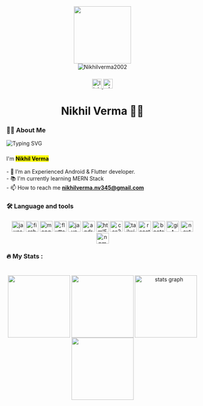 <div align="center">
  <img height="150" src="https://camo.githubusercontent.com/4cb9b98860a01e6a93c5b3eb5fd5a0ae409731635562552752b75ff17b4b2167/68747470733a2f2f6d656469612e67697068792e636f6d2f6d656469612f4d3967624264396e6244724f5475314d71782f67697068792e676966"  />
</div>

<div align="center">
  <img src="https://komarev.com/ghpvc/?username=Nikhilverma2002&amp;label=Profile%20views&amp;color=0e75b6&amp;style=flat" alt="Nikhilverma2002" data-canonical-src="https://komarev.com/ghpvc/?username=Nikhilverma2002&amp;label=Profile%20views&amp;color=0e75b6&amp;style=flat" style="max-width: 100%;">
</div>

###

<div align="center">

  <a href="https://www.linkedin.com/in/nikhilverma-/" target="_blank">
    <img src="https://img.shields.io/static/v1?message=LinkedIn&logo=linkedin&label=&color=1877F2&logoColor=white&labelColor=&style=for-the-badge" height="25" alt="linkedin logo"  />
  </a>
 



  <a href="https://wa.me/916264714906" target="_blank">
    <img src="https://img.shields.io/static/v1?message=WhatsApp&logo=whatsapp&label=&color=1877F2&logoColor=white&labelColor=&style=for-the-badge" height="25" alt="whatsapp logo"  />
  </a>


</div>

###

<h1 align="center">Nikhil Verma 👩‍💻</h1>

###

<h3 align="left">👩‍💻  About Me</h3>
<img src="https://readme-typing-svg.demolab.com?font=Cascadia+Code&weight=800&duration=3500&pause=1000&color=1b6fec&vCenter=true&width=535&height=30&lines=3%2B+years+of+coding+Experience;MERN+Stack+Developer.;Experienced+Flutter+Developer.;Proficient+Web+Developer+and+Designer.;Experienced+Android+App+Developer.;" alt="Typing SVG" />

###

<p align="left">I'm <b><mark>Nikhil Verma</mark></b><br><br>- 🔭 I’m an Experienced Android & Flutter developer. <br>- 📚 I'm currently learning MERN Stack<br>- 📫 How to reach me <b><a href="mailto:nikhilverma.nv345@gmail.com">nikhilverma.nv345@gmail.com</a></b></p>

###

<h3 align="left">🛠 Language and tools</h3>

###

<div align="center">
  <img src="https://cdn.jsdelivr.net/gh/devicons/devicon/icons/javascript/javascript-original.svg" height="28" width="33" alt="javascript logo"  />

  <img src="https://cdn.jsdelivr.net/gh/devicons/devicon/icons/firebase/firebase-plain.svg" height="28" width="33" alt="firebase logo"  />
  <img src="https://cdn.jsdelivr.net/gh/devicons/devicon/icons/mongodb/mongodb-original.svg" height="28" width="33" alt="mongodb logo"  />
  <img src="https://freebiehive.com/wp-content/uploads/2022/10/Google-flutter-logo.jpg" height="28" width="33" alt="flutter logo"  />
  <img src="[https://freebiehive.com/wp-content/uploads/2022/10/Google-flutter-logo.jpg](https://w7.pngwing.com/pngs/279/249/png-transparent-java-logo-programming-language-java-plum-miscellaneous-text-orange.png)" height="28" width="33" alt="java logo"  />
  
  <img src="https://w7.pngwing.com/pngs/834/261/png-transparent-android-ios-handheld-devices-computer-file-android-android-logo-leaf-text-logo.png" height="28" width="33" alt="android logo"  />
  
  <img src="https://cdn.jsdelivr.net/gh/devicons/devicon/icons/html5/html5-original.svg" height="28" width="33" alt="html5 logo"  />
  <img src="https://cdn.jsdelivr.net/gh/devicons/devicon/icons/css3/css3-original.svg" height="28" width="33" alt="css3 logo"  />
  <img src="https://cdn.jsdelivr.net/gh/devicons/devicon/icons/tailwindcss/tailwindcss-original-wordmark.svg" height="28" width="33" alt="tailwindcss logo"  />
  <img src="https://cdn.jsdelivr.net/gh/devicons/devicon/icons/react/react-original.svg" height="28" width="33" alt="react logo"  />
  <img src="https://cdn.jsdelivr.net/gh/devicons/devicon/icons/bootstrap/bootstrap-original.svg" height="28" width="33" alt="bootstrap logo"  />
  <img src="https://cdn.jsdelivr.net/gh/devicons/devicon/icons/git/git-original.svg" height="28" width="33" alt="git logo"  />
  <img src="https://cdn.jsdelivr.net/gh/devicons/devicon/icons/nextjs/nextjs-original.svg" height="28" width="33" alt="next logo"  />
  <img src="https://cdn.jsdelivr.net/gh/devicons/devicon/icons/npm/npm-original-wordmark.svg" height="28" width="33" alt="npm logo"  />
</div>

###

<h3 align="left">🔥   My Stats :</h3>

###

<br clear="both">

<div align="center">
  <img align="center" src="http://github-profile-summary-cards.vercel.app/api/cards/repos-per-language?username=Nikhilverma2002&amp;theme=dark" height="163em" data-canonical-src="http://github-profile-summary-cards.vercel.app/api/cards/repos-per-language?username=Nikhilverma2002&amp;theme=dark" style="max-width: 100%;">
<img align="center" src="http://github-profile-summary-cards.vercel.app/api/cards/most-commit-language?username=Nikhilverma2002&amp;theme=dark" height="163em" data-canonical-src="http://github-profile-summary-cards.vercel.app/api/cards/most-commit-language?username=Nikhilverma2002&amp;theme=dark" style="max-width: 100%;">
  <img align="center" src="https://github-readme-stats.vercel.app/api?username=Nikhilverma2002&amp;hide_title=false&amp;hide_rank=false&amp;show_icons=true&amp;include_all_commits=true&amp;count_private=true&amp;disable_animations=false&amp;theme=dark&amp;locale=en&amp;hide_border=false&amp;order=1" height="163em" alt="stats graph" data-canonical-src="https://github-readme-stats.vercel.app/api?username=Nikhilverma2002&amp;hide_title=false&amp;hide_rank=false&amp;show_icons=true&amp;include_all_commits=true&amp;count_private=true&amp;disable_animations=false&amp;theme=dark&amp;locale=en&amp;hide_border=false&amp;order=1" style="max-width: 100%;">
  <img align="center" src="https://github-profile-summary-cards.vercel.app/api/cards/profile-details?username=Nikhilverma2002&amp;theme=dark" height="163em" data-canonical-src="http://github-profile-summary-cards.vercel.app/api/cards/profile-details?username=Nikhilverma2002&amp;theme=dark" style="max-width: 100%;">
</div>

###
